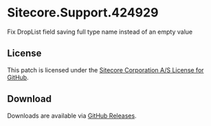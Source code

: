 # Sitecore.Support.424929
Fix DropList field saving full type name instead of an empty value

## License  
This patch is licensed under the [Sitecore Corporation A/S License for GitHub](https://github.com/sitecoresupport/Sitecore.Support.424929/blob/master/LICENSE).  

## Download  
Downloads are available via [GitHub Releases](https://github.com/sitecoresupport/Sitecore.Support.424929/releases).  
